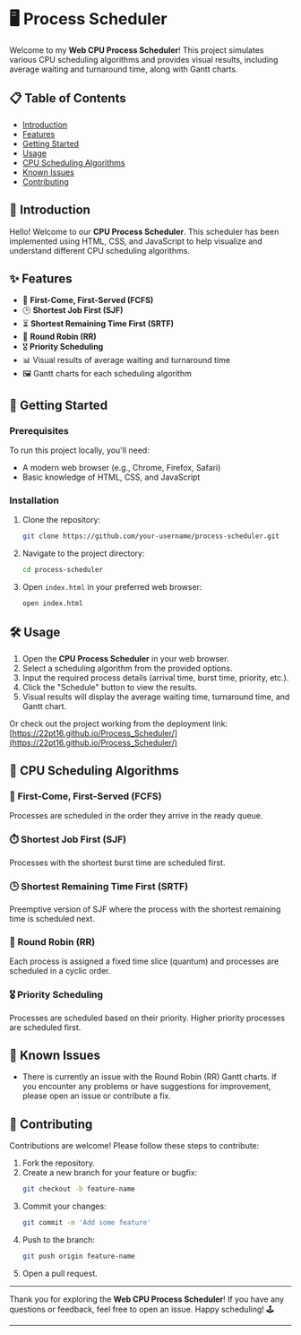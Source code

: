 # 🖥️ Process Scheduler

Welcome to my **Web CPU Process Scheduler**! This project simulates various CPU scheduling algorithms and provides visual results, including average waiting and turnaround time, along with Gantt charts.

## 📋 Table of Contents
- [Introduction](#introduction)
- [Features](#features)
- [Getting Started](#getting-started)
- [Usage](#usage)
- [CPU Scheduling Algorithms](#cpu-scheduling-algorithms)
- [Known Issues](#known-issues)
- [Contributing](#contributing)


## 👋 Introduction
Hello! Welcome to our **CPU Process Scheduler**. This scheduler has been implemented using HTML, CSS, and JavaScript to help visualize and understand different CPU scheduling algorithms.

## ✨ Features
- 👥 **First-Come, First-Served (FCFS)**
- 🕒 **Shortest Job First (SJF)**
- ⏳ **Shortest Remaining Time First (SRTF)**
- 🔄 **Round Robin (RR)**
- 🎖️ **Priority Scheduling**
- 📊 Visual results of average waiting and turnaround time
- 🖼️ Gantt charts for each scheduling algorithm

## 🚀 Getting Started

### Prerequisites
To run this project locally, you'll need:
- A modern web browser (e.g., Chrome, Firefox, Safari)
- Basic knowledge of HTML, CSS, and JavaScript

### Installation
1. Clone the repository:
    ```bash
    git clone https://github.com/your-username/process-scheduler.git
    ```
2. Navigate to the project directory:
    ```bash
    cd process-scheduler
    ```

3. Open `index.html` in your preferred web browser:
    ```bash
    open index.html
    ```

## 🛠️ Usage
1. Open the **CPU Process Scheduler** in your web browser.
2. Select a scheduling algorithm from the provided options.
3. Input the required process details (arrival time, burst time, priority, etc.).
4. Click the "Schedule" button to view the results.
5. Visual results will display the average waiting time, turnaround time, and Gantt chart.

Or check out the project working from the deployment link: [https://22pt16.github.io/Process_Scheduler/](https://22pt16.github.io/Process_Scheduler/)

## 🧠 CPU Scheduling Algorithms

### 📌 First-Come, First-Served (FCFS)
Processes are scheduled in the order they arrive in the ready queue.

### ⏱️ Shortest Job First (SJF)
Processes with the shortest burst time are scheduled first.

### 🕒 Shortest Remaining Time First (SRTF)
Preemptive version of SJF where the process with the shortest remaining time is scheduled next.

### 🔄 Round Robin (RR)
Each process is assigned a fixed time slice (quantum) and processes are scheduled in a cyclic order.

### 🎖️ Priority Scheduling
Processes are scheduled based on their priority. Higher priority processes are scheduled first.

## 🐞 Known Issues
- There is currently an issue with the Round Robin (RR) Gantt charts. If you encounter any problems or have suggestions for improvement, please open an issue or contribute a fix.

## 🤝 Contributing
Contributions are welcome! Please follow these steps to contribute:
1. Fork the repository.
2. Create a new branch for your feature or bugfix:
    ```bash
    git checkout -b feature-name
    ```
3. Commit your changes:
    ```bash
    git commit -m 'Add some feature'
    ```
4. Push to the branch:
    ```bash
    git push origin feature-name
    ```
5. Open a pull request.

---

Thank you for exploring the **Web CPU Process Scheduler**! If you have any questions or feedback, feel free to open an issue.
Happy scheduling! 🕹️

---
